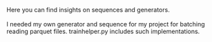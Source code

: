 Here you can find insights on sequences and generators.
<br> <br>I needed my own generator and sequence for my project for batching reading parquet files. trainhelper.py includes such implementations.

